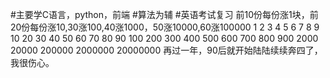 #主要学C语言，python，前端
#算法为辅
#英语考试复习
前10份每份涨1块，前20份每份涨10,30涨100,40涨1000，50涨10000,60涨100000
1 2 3 4 5 6 7 8 9 10
20 30 40 50 60 70 80 90 100
200 300 400 500 600 700 800 900
2000
20000
200000
2000000
20000000
再过一年，90后就开始陆陆续续奔四了，我很伤心。